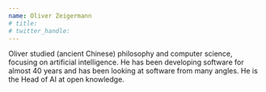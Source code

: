 ```yaml
---
name: Oliver Zeigermann
# title: 
# twitter_handle: 
---
```

Oliver studied (ancient Chinese) philosophy and computer science, focusing on artificial intelligence. He has been developing software for almost 40 years and has been looking at software from many angles. He is the Head of AI at open knowledge. 
